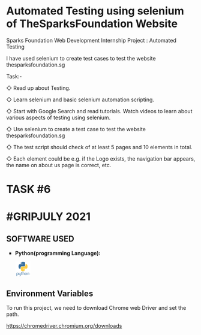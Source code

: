 # Automated Testing using selenium of TheSparksFoundation Website
Sparks Foundation Web Development Internship Project : Automated Testing

I have used selenium to create test cases to test the website 
thesparksfoundation.sg

Task:-
 
◇ Read up about Testing. 

◇ Learn selenium and basic selenium automation scripting.

◇ Start with Google Search and read tutorials. Watch videos to 
learn about various aspects of testing using selenium.

◇ Use selenium to create a test case to test the website 
thesparksfoundation.sg 

◇ The test script should check of at least 5 pages and 10 
elements in total. 

◇ Each element could be e.g. if the Logo exists, the navigation 
bar appears, the name on about us page is correct, etc. 

# TASK #6

#  #GRIPJULY 2021

## SOFTWARE USED
<ul type="square">
  <li> <b> Python(programming Language): </b>
     <p align="left"> 
       <a href="https://www.python.org/" target="_blank">
         <img src="https://raw.githubusercontent.com/devicons/devicon/master/icons/python/python-original-wordmark.svg" alt="python" width="40" height="40"/> 
       </a> 
</p>
   </li>
  </ul>
 

## Environment Variables

To run this project, we need to download Chrome web Driver and set the path.

https://chromedriver.chromium.org/downloads
